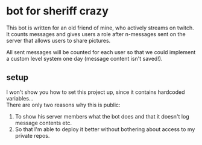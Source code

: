 # bot for sheriff crazy
This bot is written for an old friend of mine, who actively streams on twitch.  
It counts messages and gives users a role after n-messages sent on the server that allows users to share pictures.  

All sent messages will be counted for each user so that we could implement a custom level system one day (message content isn't saved!).  

## setup
I won't show you how to set this project up, since it contains hardcoded variables...  
There are only two reasons why this is public:  
1. To show his server members what the bot does and that it doesn't log message contents etc.  
2. So that I'm able to deploy it better without bothering about access to my private repos.
